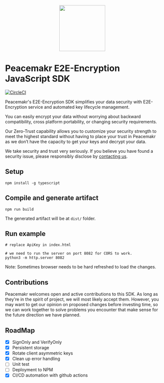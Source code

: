 <p align="center">
  <br>
    <img src="https://admin.peacemakr.io/p_logo.png" width="150"/>
  <br>
</p>

# Peacemakr E2E-Encryption JavaScript SDK
[![CircleCI](https://circleci.com/gh/peacemakr-io/peacemakr-go-sdk/tree/master.svg?style=svg&circle-token=a5e0dd516384638b6e97cd79c7963d8081873df2)](https://circleci.com/gh/peacemakr-io/peacemakr-go-sdk/tree/master)

Peacemakr's E2E-Encryption SDK simplifies your data security with E2E-Encryption service and automated key lifecycle management.

You can easily encrypt your data without worrying about backward compatibility, cross platform portability, or changing security requirements.

Our Zero-Trust capability allows you to customize your security strength to meet the highest standard without having to place your trust in Peacemakr as we don’t have the capacity to get your keys and decrypt your data.

We take security and trust very seriously. If you believe you have found a security issue, please responsibly disclose by [contacting us](mailto:security@peacemakr.io).


## Setup
```
npm install -g typescript
```
## Compile and generate artifact
```
npm run build
```
The generated artifact will be at `dist/` folder.

## Run example
```
# replace ApiKey in index.html

# we need to run the server on port 8082 for CORS to work.
python3 -m http.server 8082
```

Note: Sometimes browser needs to be hard refreshed to load the changes.

## Contributions

Peacemakr welcomes open and active contributions to this SDK. As long as they're in the spirit of project, we will most likely accept them. However, you may want to get our opinion on proposed changes before investing time, so we can work together to solve problems you encounter that make sense for the future direction we have planned.

## RoadMap
- [x] SignOnly and VerifyOnly
- [x] Persistent storage
- [x] Rotate client asymmetric keys
- [x] Clean up error handling
- [ ] Unit test
- [ ] Deployment to NPM
- [x] CI/CD automation with github actions
